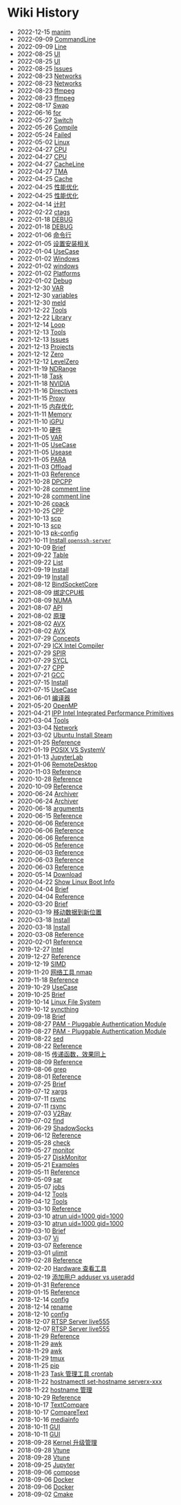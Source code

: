 # Wiki History

- 2022-12-15   [manim](/manim)
- 2022-09-09   [CommandLine](/0296_OPT_Tools_Vtune_CommandLine)
- 2022-09-09   [Line](/Vtune_Command_Line)
- 2022-08-25   [UI](/Docker_UI)
- 2022-08-25   [UI](/0295_Hypervisor_Docker_UI)
- 2022-08-25   [Issues](/Docker_Issues)
- 2022-08-23   [Networks](/Linux_Networks)
- 2022-08-23   [Networks](/Networks)
- 2022-08-23   [ffmpeg](/Linux_Tools_ffmpeg)
- 2022-08-23   [ffmpeg](/ffmpeg)
- 2022-08-17   [Swap](/Increase_Swap)
- 2022-06-16   [for](/Shell_for)
- 2022-05-27   [Switch](/CPP_Switch)
- 2022-05-26   [Compile](/AVX_Code_Compile)
- 2022-05-24   [Failed](/NVIDIA_Driver_Failed)
- 2022-05-02   [Linux](/Linux)
- 2022-04-27   [CPU](/CPU)
- 2022-04-27   [CPU](/0276_Hardware_CPU)
- 2022-04-27   [CacheLine](/0275_OPT_Memory_CacheLine)
- 2022-04-27   [TMA](/0274_OPT_TMA)
- 2022-04-25   [Cache](/0273_Hardware_Memory_Cache)
- 2022-04-25   [性能优化](/0272_Performance_Optimization)
- 2022-04-25   [性能优化](/0272_OPT)
- 2022-04-14   [计时](/CPP_计时)
- 2022-02-22   [ctags](/Linux_Tools_ctags)
- 2022-01-18   [DEBUG](/0250_OPT_PARA_DPCPP_DEBUG)
- 2022-01-18   [DEBUG](/DPCPP_DEBUG)
- 2022-01-06   [命令行](/0249_Build_Cmake_CMD)
- 2022-01-05   [设置安装相关](/0247_Build_Cmake_InstallFiles)
- 2022-01-04   [UseCase](/0245_Programing_Compiler_GCC_UseCase)
- 2022-01-02   [Windows](/0244_Build_Cmake_Windows)
- 2022-01-02   [windows](/cmake_windows)
- 2022-01-02   [Platforms](/0243_Build_Cmake_Platforms)
- 2022-01-02   [Debug](/0241_Build_Cmake_Debug)
- 2021-12-30   [VAR](/0240_Build_Cmake_VAR)
- 2021-12-30   [variables](/cmake_variables)
- 2021-12-30   [meld](/Linux_Tools_meld)
- 2021-12-22   [Tools](/0236_Programing_Library_Tools)
- 2021-12-22   [Library](/0237_Programing_Library)
- 2021-12-14   [Loop](/0235_OPT_Loop)
- 2021-12-13   [Tools](/0234_Hardware_GPU_iGPU_Tools)
- 2021-12-13   [Issues](/0233_Hardware_GPU_iGPU_Issues)
- 2021-12-13   [Projects](/0232_OPT_PARA_SYCL_Projects)
- 2021-12-12   [Zero](/0231_OPT_PARA_DPCPP_Level_Zero)
- 2021-12-12   [LevelZero](/0231_OPT_PARA_DPCPP_LevelZero)
- 2021-11-19   [NDRange](/0221_OPT_PARA_NDRange)
- 2021-11-18   [Task](/0220_OPT_PARA_OpenMP_Task)
- 2021-11-18   [NVIDIA](/0219_Hardware_GPU_NVIDIA)
- 2021-11-16   [Directives](/0218_OPT_PARA_OpenMP_Directives)
- 2021-11-15   [Proxy](/0217_Tools_Networks_Proxy)
- 2021-11-15   [内存优化](/0216_Memory_Optimizations)
- 2021-11-11   [Memory](/0215_Hardware_Memory)
- 2021-11-10   [iGPU](/0212_Hardware_GPU_iGPU)
- 2021-11-10   [硬件](/0211_Hardware)
- 2021-11-05   [VAR](/0209_OPT_PARA_OpenMP_VAR)
- 2021-11-05   [UseCase](/0208_OPT_PARA_OpenMP_UseCase)
- 2021-11-05   [Usease](/0208_OPT_PARA_OpenMP_Usease)
- 2021-11-05   [PARA](/0207_OPT_PARA)
- 2021-11-03   [Offload](/0204_OPT_PARA_OpenMP_Offload)
- 2021-11-03   [Reference](/0203_OPT_PARA_OpenMP_SIMD)
- 2021-10-28   [DPCPP](/0193_OPT_PARA_DPCPP)
- 2021-10-28   [comment line](/cmake_语法)
- 2021-10-28   [comment line](/0192_Build_Cmake_语法)
- 2021-10-26   [cpack](/0190_Build_Cmake_cpack)
- 2021-10-25   [CPP](/0189_Tools_Jupyter_CPP)
- 2021-10-13   [scp](/scp)
- 2021-10-13   [scp](/Linux_Tools_scp)
- 2021-10-13   [pk-config](/0176_Build_pkgconfig)
- 2021-10-11   [Install `openssh-server`](/Linux_Tools_SSH)
- 2021-10-09   [Brief](/Linux_Tools_chrt)
- 2021-09-22   [Table](/Markdown_Table)
- 2021-09-22   [List](/Markdown_List)
- 2021-09-19   [Install](/Install)
- 2021-09-19   [Install](/Linux_Install)
- 2021-08-12   [BindSocketCore](/0223_OPT_BindSocketCore)
- 2021-08-09   [绑定CPU核](/0201_OPT_PARA_OpenMP_BindCore)
- 2021-08-09   [NUMA](/0224_Hardware_NUMA)
- 2021-08-07   [API](/0200_OPT_PARA_OpenMP_API)
- 2021-08-02   [原理](/0214_Hardware_SIMD_原理)
- 2021-08-02   [AVX](/AVX)
- 2021-08-02   [AVX](/0268_Hardware_SIMD_AVX)
- 2021-07-29   [Concepts](/0195_OPT_PARA_SYCL_Concepts)
- 2021-07-29   [ICX Intel Compiler](/0196_Programing_Compiler_ICX)
- 2021-07-29   [SPIR](/0230_OPT_PARA_SYCL_SPIR)
- 2021-07-29   [SYCL](/0194_OPT_PARA_SYCL)
- 2021-07-27   [CPP](/CPP)
- 2021-07-21   [GCC](/0170_Programing_Compiler_GCC)
- 2021-07-15   [Install](/0066_Build_Cmake_Install)
- 2021-07-15   [UseCase](/0065_Build_Cmake_UseCase)
- 2021-06-01   [编译器](/0169_Programing_Compiler)
- 2021-05-20   [OpenMP](/0199_OPT_PARA_OpenMP)
- 2021-04-21   [IPP Intel Integrated Performance Primitives](/0226_OPT_LIB_IPP)
- 2021-03-04   [Tools](/Linux_Networks_Tools)
- 2021-03-04   [Network](/Linux_Tools_Network)
- 2021-03-02   [Ubuntu Install Steam](/0004_Ubuntu_InstallSteam)
- 2021-01-25   [Reference](/0198_OPT_PARA_OpenCL)
- 2021-01-19   [POSIX VS SystemV](/0020_Linux_POSIX与SystemV)
- 2021-01-13   [JupyterLab](/0155_Tools_Jupyter_JupyterLab)
- 2021-01-06   [RemoteDesktop](/Ubuntu_RemoteDesktop)
- 2020-11-03   [Reference](/0085_Hypervisor_Docker_Volume)
- 2020-10-28   [Reference](/0086_Hypervisor_Docker_Tools)
- 2020-10-09   [Reference](/Linux_Tools_snap)
- 2020-06-24   [Archiver](/Archiver)
- 2020-06-24   [Archiver](/Linux_Tools_Archiver)
- 2020-06-18   [arguments](/Shell_arguments)
- 2020-06-15   [Reference](/Linux_Tools_kill)
- 2020-06-06   [Reference](/Linux_Tools_Vi_UseCase)
- 2020-06-06   [Reference](/Linux_Vi_UseCase)
- 2020-06-06   [Reference](/Linux_Tools_Vi_Plugins)
- 2020-06-05   [Reference](/0080_Build_Make)
- 2020-06-03   [Reference](/Linux_Tools_updatealternatives)
- 2020-06-03   [Reference](/Linux_Tools_APT)
- 2020-06-03   [Reference](/Ubuntu_APT)
- 2020-05-14   [Download](/Linux_Tools_Download)
- 2020-04-22   [Show Linux Boot Info](/0009_Tools_ShowBootInfo)
- 2020-04-04   [Brief](/Linux_Tools_image2string)
- 2020-04-04   [Reference](/Linux_Tools_tree)
- 2020-03-20   [Brief](/Linux_Tools_taskset)
- 2020-03-19   [移动数据到新位置](/0087_Hypervisor_Docker_MoveData)
- 2020-03-18   [Install](/0135_OpenCL_Install)
- 2020-03-18   [Install](/0135_OPT_PARA_OpenCL_Install)
- 2020-03-08   [Reference](/Linux_Tools_ln)
- 2020-02-01   [Reference](/0017_FileSystem_Format)
- 2019-12-27   [Intel](/0251_Hardware_CPU_Intel)
- 2019-12-27   [Reference](/Linux_Tools_tophtop)
- 2019-12-19   [SIMD](/0213_Hardware_SIMD)
- 2019-11-20   [网络工具 nmap](/0018_Tools_nmap)
- 2019-11-18   [Reference](/0082_Hypervisor_Docker_Dockerfile)
- 2019-10-29   [UseCase](/0138_Tools_Jupyter_UseLocalPackage)
- 2019-10-25   [Brief](/Linux_Tools_sort)
- 2019-10-14   [Linux File System](/0137_FileSystem)
- 2019-10-12   [syncthing](/Linux_Tools_syncthing)
- 2019-09-18   [Brief](/Linux_Tools_shuf)
- 2019-08-27   [PAM - Pluggable Authentication Module](/0108_Security_PAM)
- 2019-08-27   [PAM - Pluggable Authentication Module](/0108_Linux_PAM)
- 2019-08-22   [sed](/Linux_Tools_sed)
- 2019-08-22   [Reference](/Linux_Tools_tr)
- 2019-08-15   [传递函数，效果同上](/pandas_DataFrame_UseCase)
- 2019-08-09   [Reference](/Linux_Tools_Download_magnetW)
- 2019-08-06   [grep](/Linux_Tools_grep)
- 2019-08-01   [Reference](/Linux_Tools_date)
- 2019-07-25   [Brief](/Linux_Tools_ls)
- 2019-07-12   [xargs](/Linux_Tools_xargs)
- 2019-07-11   [rsync](/Linux_Tools_rsync)
- 2019-07-11   [rsync](/rsync)
- 2019-07-03   [V2Ray](/0157_Networks_Proxy_V2Ray)
- 2019-07-02   [find](/Linux_Tools_find)
- 2019-06-29   [ShadowSocks](/0117_Networks_Proxy_shadowsocks)
- 2019-06-12   [Reference](/Linux_Tools_Samba)
- 2019-05-28   [check](/Shell_exec_error_check)
- 2019-05-27   [monitor](/Linux_Disk_monitor)
- 2019-05-27   [DiskMonitor](/Linux_Tools_DiskMonitor)
- 2019-05-21   [Examples](/Shell_Examples)
- 2019-05-11   [Reference](/0118_Build_Jupyter_JupyterHub)
- 2019-05-09   [sar](/Linux_Tools_sar)
- 2019-05-07   [jobs](/Linux_Tools_jobs)
- 2019-04-12   [Tools](/Tools)
- 2019-04-12   [Tools](/Linux_Tools)
- 2019-03-10   [Reference](/Linux_Tools_TaskSchedule)
- 2019-03-10   [atrun uid=1000 gid=1000](/Linux_at)
- 2019-03-10   [atrun uid=1000 gid=1000](/Linux_Tools_at)
- 2019-03-10   [Brief](/Linux_Tools_batch)
- 2019-03-07   [Vi](/Linux_Tools_Vi)
- 2019-03-07   [Reference](/Linux_Vi)
- 2019-03-01   [ulimit](/Linux_Tools_ulimit)
- 2019-02-28   [Reference](/Linux_Tools_json)
- 2019-02-20   [Hardware 查看工具](/0007_Tools_HardwareInfo)
- 2019-02-19   [添加用户 adduser vs useradd](/0130_Tools_添加账户)
- 2019-01-31   [Reference](/0202_OPT_PARA_OpenMPI)
- 2019-01-15   [Reference](/Linux_Tools_history)
- 2018-12-14   [config](/Git_config)
- 2018-12-14   [rename](/Linux_Tools_rename)
- 2018-12-10   [config](/Git_proxy_config)
- 2018-12-07   [RTSP Server live555](/0164_Tools_live555)
- 2018-12-07   [RTSP Server live555](/0164_live555)
- 2018-11-29   [Reference](/Shell)
- 2018-11-29   [awk](/Linux_Tools_awk)
- 2018-11-29   [awk](/Linux_awk)
- 2018-11-29   [tmux](/Linux_Tools_tmux)
- 2018-11-25   [pip](/pip)
- 2018-11-23   [Task 管理工具 crontab](/0025_Tools_crontab)
- 2018-11-22   [hostnamectl set-hostname serverx-xxx](/Linux_Setup_hostname)
- 2018-11-22   [hostname 管理](/0047_Tools_hostname)
- 2018-10-29   [Reference](/0040_Hypervisor_Docker_Network)
- 2018-10-17   [TextCompare](/Linux_Tools_TextCompare)
- 2018-10-17   [CompareText](/Linux_Tools_CompareText)
- 2018-10-16   [mediainfo](/Linux_Tools_mediainfo)
- 2018-10-11   [GUI](/0041_Hypervisor_Docker_GUI)
- 2018-10-11   [GUI](/0041_Docker_GUI)
- 2018-09-28   [Kernel 升级管理](/0050_Tools_KernelUpgrade)
- 2018-09-28   [Vtune](/Vtune)
- 2018-09-28   [Vtune](/0227_OPT_Tools_Vtune)
- 2018-09-25   [Jupyter](/0143_Tools_Jupyter)
- 2018-09-06   [compose](/0042_Docker_compose)
- 2018-09-06   [Docker](/Docker)
- 2018-09-06   [Docker](/0039_Hypervisor_Docker)
- 2018-09-02   [Cmake](/0064_Build_Cmake)
